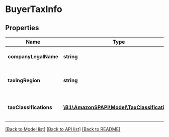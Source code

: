 # BuyerTaxInfo

## Properties
Name | Type | Description | Notes
------------ | ------------- | ------------- | -------------
**companyLegalName** | **string** | The legal name of the company. | [optional] 
**taxingRegion** | **string** | The country or region imposing the tax. | [optional] 
**taxClassifications** | [**\B1\AmazonSPAPI\Model\TaxClassification[]**](TaxClassification.md) | A list of tax classifications that apply to the order. | [optional] 

[[Back to Model list]](../README.md#documentation-for-models) [[Back to API list]](../README.md#documentation-for-api-endpoints) [[Back to README]](../README.md)


